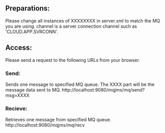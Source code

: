## Preparations:
Please change all instances of XXXXXXXX in server.xml to match the MQ you are using.
channel is a server connection channel such as 'CLOUD.APP.SVRCONN'.

## Access:
Please send a request to the following URLs from your browser.

### Send:
Sends one message to specified MQ queue. The XXXX part will be the message data sent to MQ.
http://localhost:9080/mqjms/mq/send?msg=XXXX

### Recieve:
Retrieves one message from specified MQ queue.
http://localhost:9080/mqjms/mq/recv

